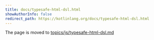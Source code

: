 ```yaml
---
title: docs/typesafe-html-dsl.html
showAuthorInfo: false
redirect_path: https://kotlinlang.org/docs/typesafe-html-dsl.html
---
```


The page is moved to [topics/js/typesafe-html-dsl.md](../../../../docs/topics/js/typesafe-html-dsl.md)
